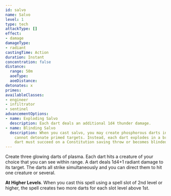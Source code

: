 ```yaml
---
id: salvo
name: Salvo
level: 1
type: tech
attackType: []
effect:
- damage
damageType:
- radiant
castingTime: Action
duration: Instant
concentration: false
distance:
  range: 50m
  aoeType: 
  aoeDistance: 
detonates: x
primes: 
availableClasses:
- engineer
- infiltrator
- sentinel
advancementOptions:
- name: Exploding Salvo
  description: Each dart deals an additional 1d4 thunder damage.
- name: Blinding Salvo
  description: When you cast salvo, you may create phosphorous darts instead. The darts no longer deal damage and
    cannot detonate primed targets. Instead, each dart explodes in a bright flash of light. Each creature hit by a
    dart must succeed on a Constitution saving throw or becomes blinded until the end of your next turn.
---
```

Create three glowing darts of plasma. Each dart hits a creature of your choice that you can see within range. A dart
deals 1d4+1 radiant damage to its target. The darts all strike simultaneously and you can direct them to hit one
creature or several.

__At Higher Levels__. When you cast this spell using a spell slot of 2nd level or higher, the spell creates two
more darts for each slot level above 1st.
